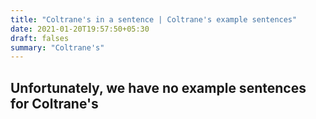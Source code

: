 ```yaml
---
title: "Coltrane's in a sentence | Coltrane's example sentences"
date: 2021-01-20T19:57:50+05:30
draft: falses
summary: "Coltrane's"
---
```

## Unfortunately, we have no example sentences for Coltrane's                 
